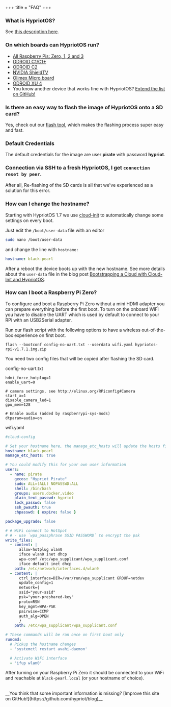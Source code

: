 +++
title = "FAQ"
+++

### What is HypriotOS?

See [this description here](/about#hypriotos:6083a88ee3411b0d17ce02d738f69d47).

### On which boards can HypriotOS run?

* [All Raspberry Pis: Zero, 1, 2 and 3](https://github.com/hypriot/image-builder-rpi)
* [ODROID C1/C1+](https://github.com/hypriot/image-builder-odroid-c1)
* [ODROID C2](https://github.com/hypriot/image-builder-odroid-c2)
* [NVIDIA ShieldTV](https://github.com/hypriot/image-builder-nvidia-shieldtv)
* [Olimex Micro board](/downloads/)
* [ODROID XU 4](https://github.com/hypriot/image-builder-odroid-xu4/releases)</br>
* You know another device that works fine with HypriotOS? [Extend the list on GitHub!](https://github.com/hypriot/blog)

### Is there an easy way to flash the image of HypriotOS onto a SD card?

Yes, check out our [flash tool](https://github.com/hypriot/flash), which makes the flashing process super easy and fast.

### Default Credentials

The default credentials for the image are user **pirate** with password **hypriot**.

### Connection via SSH to a fresh HypriotOS, I get `connection reset by peer`.

After all, Re-flashing of the SD cards is all that we've experienced as a solution for this error.

### How can I change the hostname?

Starting with HypriotOS 1.7 we use [cloud-init](http://cloudinit.readthedocs.io/en/0.7.9/index.html) to automatically change some settings on every boot.

Just edit the `/boot/user-data` file with an editor

```bash
sudo nano /boot/user-data
```

and change the line with `hostname:`

```yaml
hostname: black-pearl
```

After a reboot the device boots up with the new hostname. See more details about the `user-data` file in the blog post [Bootstrapping a Cloud with Cloud-Init and HypriotOS](https://blog.hypriot.com/post/cloud-init-cloud-on-hypriot-x64/).

### How can I boot a Raspberry Pi Zero?

To configure and boot a Raspberry Pi Zero without a mini HDMI adapter you can prepare everything before the first boot. To turn on the onboard WiFi you have to disable the UART which is used by default to connect to your RPi with an USB2Serial adapter.

Run our flash script with the following options to have a wireless out-of-the-box experience on first boot.

```
flash --bootconf config-no-uart.txt --userdata wifi.yaml hypriotos-rpi-v1.7.1.img.zip
```

You need two config files that will be copied after flashing the SD card.

config-no-uart.txt

```
hdmi_force_hotplug=1
enable_uart=0

# camera settings, see http://elinux.org/RPiconfig#Camera
start_x=1
disable_camera_led=1
gpu_mem=128

# Enable audio (added by raspberrypi-sys-mods)
dtparam=audio=on
```

wifi.yaml

```yaml
#cloud-config

# Set your hostname here, the manage_etc_hosts will update the hosts file entries as well
hostname: black-pearl
manage_etc_hosts: true

# You could modify this for your own user information
users:
  - name: pirate
    gecos: "Hypriot Pirate"
    sudo: ALL=(ALL) NOPASSWD:ALL
    shell: /bin/bash
    groups: users,docker,video
    plain_text_passwd: hypriot
    lock_passwd: false
    ssh_pwauth: true
    chpasswd: { expire: false }

package_upgrade: false

# # WiFi connect to HotSpot
# # - use `wpa_passphrase SSID PASSWORD` to encrypt the psk
write_files:
  - content: |
      allow-hotplug wlan0
      iface wlan0 inet dhcp
      wpa-conf /etc/wpa_supplicant/wpa_supplicant.conf
      iface default inet dhcp
    path: /etc/network/interfaces.d/wlan0
  - content: |
      ctrl_interface=DIR=/var/run/wpa_supplicant GROUP=netdev
      update_config=1
      network={
      ssid="your-ssid"
      psk="your-preshared-key"
      proto=RSN
      key_mgmt=WPA-PSK
      pairwise=CCMP
      auth_alg=OPEN
      }
    path: /etc/wpa_supplicant/wpa_supplicant.conf

# These commands will be ran once on first boot only
runcmd:
  # Pickup the hostname changes
  - 'systemctl restart avahi-daemon'

  # Activate WiFi interface
  - 'ifup wlan0'
```

After turning on your Raspberry Pi Zero it should be connected to your WiFi and reachable at `black-pearl.local` (or your hostname of choice).

</br>
__You think that some important information is missing? [Improve this site on GitHub!](https://github.com/hypriot/blog)__

